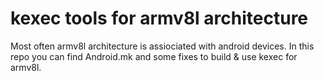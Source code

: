 # kexec tools for armv8l architecture

Most often armv8l architecture is assiociated with android devices.
In this repo you can find Android.mk and some fixes to build & use kexec for armv8l.

